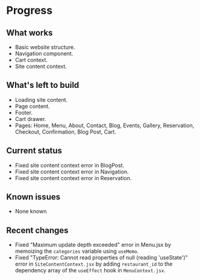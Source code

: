 # Progress

## What works
- Basic website structure.
- Navigation component.
- Cart context.
- Site content context.

## What's left to build
- Loading site content.
- Page content.
- Footer.
- Cart drawer.
- Pages: Home, Menu, About, Contact, Blog, Events, Gallery, Reservation, Checkout, Confirmation, Blog Post, Cart.

## Current status
- Fixed site content context error in BlogPost.
- Fixed site content context error in Navigation.
- Fixed site content context error in Reservation.

## Known issues
- None known

## Recent changes
- Fixed "Maximum update depth exceeded" error in Menu.jsx by memoizing the `categories` variable using `useMemo`.
- Fixed "TypeError: Cannot read properties of null (reading 'useState')" error in `SiteContentContext.jsx` by adding `restaurant_id` to the dependency array of the `useEffect` hook in `MenuContext.jsx`.
